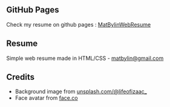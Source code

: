 ## GitHub Pages
Check my resume on github pages : [MatBylinWebResume](https://matbylin.github.io/web-cv/)

## Resume
Simple web resume made in HTML/CSS - matbylin@gmail.com

## Credits
* Background image from [unsplash.com/@lifeofizaac_](https://unsplash.com/@lifeofizaac_/)
* Face avatar from [face.co](https://face.co/)
